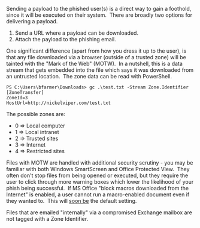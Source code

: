 Sending a payload to the phished user(s) is a direct way to gain a foothold, since it will be executed on their system.  There are broadly two options for delivering a payload.

1. Send a URL where a payload can be downloaded.
2. Attach the payload to the phishing email.

  

One significant difference (apart from how you dress it up to the user), is that any file downloaded via a browser (outside of a trusted zone) will be tainted with the "Mark of the Web" (MOTW).  In a nutshell, this is a data stream that gets embedded into the file which says it was downloaded from an untrusted location.  The zone data can be read with PowerShell.
```
PS C:\Users\bfarmer\Downloads> gc .\test.txt -Stream Zone.Identifier
[ZoneTransfer]
ZoneId=3
HostUrl=http://nickelviper.com/test.txt
```
  

The possible zones are:

- 0 => Local computer
- 1 => Local intranet
- 2 => Trusted sites
- 3 => Internet
- 4 => Restricted sites

  

Files with MOTW are handled with additional security scrutiny - you may be familiar with both Windows SmartScreen and Office Protected View.  They often don't stop files from being opened or executed, but they require the user to click through more warning boxes which lower the likelihood of your phish being successful.  If MS Office "block macros downloaded from the Internet" is enabled, a user cannot run a macro-enabled document even if they wanted to.  This will [soon be](https://www.bleepingcomputer.com/news/microsoft/microsoft-plans-to-kill-malware-delivery-via-office-macros/) the default setting.

Files that are emailed "internally" via a compromised Exchange mailbox are not tagged with a Zone Identifier.